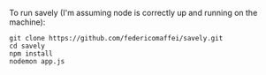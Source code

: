 To run savely (I'm assuming node is correctly up and running on the machine): 

```shell
git clone https://github.com/federicomaffei/savely.git
cd savely
npm install
nodemon app.js
```
